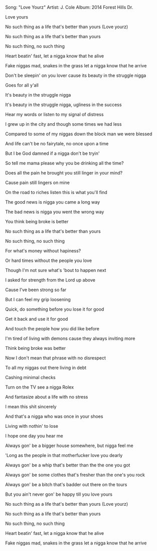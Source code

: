 Song: "Love Yourz"
Artist: J. Cole
Album: 2014 Forest Hills Dr.

Love yours

No such thing as a life that's better than yours
(Love yourz)

No such thing as a life that's better than yours

No such thing, no such thing

Heart beatin' fast, let a nigga know that he alive

Fake niggas mad, snakes in the grass let a nigga know that he arrive

Don't be sleepin' on you lover cause its beauty in the struggle nigga

Goes for all y'all

It's beauty in the struggle nigga

It's beauty in the struggle nigga, ugliness in the success

Hear my words or listen to my signal of distress

I grew up in the city and though some times we had less

Compared to some of my niggas down the block man we were blessed

And life can't be no fairytale, no once upon a time

But I be God damned if a nigga don't be tryin'

So tell me mama please why you be drinking all the time?

Does all the pain he brought you still linger in your mind?

Cause pain still lingers on mine

On the road to riches listen this is what you'll find

The good news is nigga you came a long way

The bad news is nigga you went the wrong way

You think being broke is better

No such thing as a life that's better than yours

No such thing, no such thing

For what's money without hapiness?

Or hard times without the people you love

Though I'm not sure what's 'bout to happen next

I asked for strength from the Lord up above

Cause I've been strong so far

But I can feel my grip loosening

Quick, do something before you lose it for good

Get it back and use it for good

And touch the people how you did like before

I'm tired of living with demons cause they always inviting more

Think being broke was better

Now I don't mean that phrase with no disrespect

To all my niggas out there living in debt

Cashing minimal checks

Turn on the TV see a nigga Rolex

And fantasize about a life with no stress

I mean this shit sincerely

And that's a nigga who was once in your shoes

Living with nothin' to lose

I hope one day you hear me

Always gon' be a bigger house somewhere, but nigga feel me

'Long as the people in that motherfucker love you dearly

Always gon' be a whip that's better than the the one you got

Always gon' be some clothes that's fresher than the one's you rock

Always gon' be a bitch that's badder out there on the tours

But you ain't never gon' be happy till you love yours

No such thing as a life that's better than yours
(Love yourz)

No such thing as a life that's better than yours

No such thing, no such thing

Heart beatin' fast, let a nigga know that he alive

Fake niggas mad, snakes in the grass let a nigga know that he arrive
